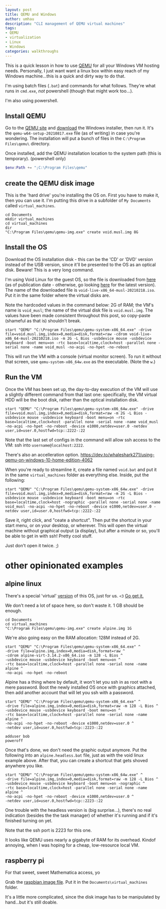 ```yaml
---
layout: post
title: QEMU and Windows
author: umhau
description: "CLI management of QEMU virtual machines"
tags: 
- QEMU
- virtualization
- Linux
- Windows
categories: walkthroughs
---
```


This is a quick lesson in how to use [QEMU](https://www.qemu.org/) for all your Windows VM hosting needs. Personally, I just want want a linux box within easy reach of my Windows machine...this is a quick and dirty way to do that.   

I'm using batch files (`.bat`) and commands for what follows. They're what runs in `cmd.exe`, _not_ powershell (though that might work too...).

I'm also using powershell.

## Install QEMU

Go to the [QEMU site](https://www.qemu.org/download/#windows) and [download](https://qemu.weilnetz.de/w64/) the Windows installer, then run it. It's the `qemu-w64-setup-20210817.exe` file (as of writing) in case you're wondering.  The installation will put a bunch of files in the `C:\Program Files\qemu\` directory.

Once installed, add the QEMU installation location to the system path (this is temporary). (powershell only)

```Powershell
$env:Path += ";C:\Program Files\qemu"
```

## create the QEMU disk image

This is the 'hard drive' you're installing the OS on. First you have to make it, then you can use it. I'm putting this drive in a subfolder of `My Documents` called `virtual_machines`.

```Batch
cd Documents
mkdir virtual_machines
cd virtual_machines
dir
"C:\Program Files\qemu\qemu-img.exe" create void.musl.img 8G
```

## Install the OS

Download the OS installation disk - this can be the 'CD' or 'DVD' version instead of the USB version, since it'll be presented to the OS as an optical disk.  Beware! This is a very long command.  

I'm using Void Linux for the guest OS, so the file is downloaded from [here](https://alpha.de.repo.voidlinux.org/live/current/void-live-x86_64-musl-20210218.iso) (as of publication date - otherwise, go looking [here](https://voidlinux.org/download/) for the latest version).  The name of the downloaded file is `void-live-x86_64-musl-20210218.iso`. Put it in the same folder where the virtual disks are. 

Note the hardcoded values in the command below: 2G of RAM; the VM's name is `void_musl`; the name of the virtual disk file is `void.musl.img`. The values have been made consistent throughout this post, so copy-paste (shameful as that is) shouldn't break.

```Batch
start "QEMU" "C:\Program Files\qemu\qemu-system-x86_64.exe" -drive file=void.musl.img,index=0,media=disk,format=raw -cdrom void-live-x86_64-musl-20210218.iso -m 2G -L Bios -usbdevice mouse -usbdevice keyboard -boot menu=on -rtc base=localtime,clock=host -parallel none -serial none -name void_musl -no-acpi -no-hpet -no-reboot 
```

This will run the VM with a console (virtual monitor screen). To run it without that screen, use `qemu-system-x86_64w.exe` as the executable. (Note the `w`.)

## Run the VM

Once the VM has been set up, the day-to-day execution of the VM will use a slightly different command from that last one: specifically, the VM virtual HDD will be the boot disk, rather than the optical installation disk.

```Batch
start "QEMU" "C:\Program Files\qemu\qemu-system-x86_64w.exe" -drive file=void.musl.img,index=0,media=disk,format=raw -m 2G -L Bios -usbdevice mouse -usbdevice keyboard -boot menu=on -rtc base=localtime,clock=host -parallel none -serial none -name void_musl -no-acpi -no-hpet -no-reboot -device e1000,netdev=user.0 -netdev user,id=user.0,hostfwd=tcp::2222-:22
```

Note that the last set of configs in the command will allow ssh access to the VM: ssh into `username@localhost:2222`.

There's also an accelleration option. https://dev.to/whaleshark271/using-qemu-on-windows-10-home-edition-4062

When you're ready to streamline it, create a file named `void.bat` and put it in the same `virtual_machines` folder as everything else. Inside, put the following:

```Batch
start "QEMU" "C:\Program Files\qemu\qemu-system-x86_64w.exe" -drive file=void.musl.img,index=0,media=disk,format=raw -m 2G -L Bios -usbdevice mouse -usbdevice keyboard -boot menu=on -rtc base=localtime,clock=host -nographic -parallel none -serial none -name void_musl -no-acpi -no-hpet -no-reboot -device e1000,netdev=user.0 -netdev user,id=user.0,hostfwd=tcp::2222-:22
```

Save it, right click, and "ceate a shortcut". Then put the shortcut in your start menu, or on your desktop, or wherever. This will open the virtual machine without graphical output (a display), but after a minute or so, you'll be able to get in with ssh! Pretty cool stuff. 

Just don't open it twice. ;)

# other opinionated examples

## alpine linux

There's a special 'virtual' [version](https://alpinelinux.org/downloads/) of this OS, just for us. `<3` [Go get it.](https://dl-cdn.alpinelinux.org/alpine/v3.14/releases/x86_64/alpine-virt-3.14.2-x86_64.iso)

We don't need a lot of space here, so don't waste it. 1 GB should be enough.

```Batch
cd Documents
cd virtual_machines
"C:\Program Files\qemu\qemu-img.exe" create alpine.img 1G
```

We're also going easy on the RAM allocation: 128M instead of 2G.

```Batch
start "QEMU" "C:\Program Files\qemu\qemu-system-x86_64.exe" ^
-drive file=alpine.img,index=0,media=disk,format=raw ^
-cdrom alpine-virt-3.14.2-x86_64.iso -m 128 -L Bios ^
-usbdevice mouse -usbdevice keyboard -boot menu=on ^
-rtc base=localtime,clock=host -parallel none -serial none -name alpine ^
-no-acpi -no-hpet -no-reboot 
```

Alpine has a thing where by default, it won't let you ssh in as root with a mere password. Boot the newly installed OS once with graphics attached, then add another account that will let you ssh with a password.

```Batch
start "QEMU" "C:\Program Files\qemu\qemu-system-x86_64.exe" ^
-drive file=alpine.img,index=0,media=disk,format=raw -m 128 -L Bios ^
-usbdevice mouse -usbdevice keyboard -boot menu=on ^
-rtc base=localtime,clock=host -parallel none -serial none -name alpine ^
-no-acpi -no-hpet -no-reboot -device e1000,netdev=user.0 ^
-netdev user,id=user.0,hostfwd=tcp::2223-:22
```

    adduser bob
    poweroff

Once that's done, we don't need the graphic output anymore. Put the following into an `alpine.headless.bat` file, just as with the void linux example above.  After that, you can create a shortcut that gets shoved anywhere you like. 

```Batch
start "QEMU" "C:\Program Files\qemu\qemu-system-x86_64w.exe" ^
-drive file=alpine.img,index=0,media=disk,format=raw -m 128 -L Bios ^
-usbdevice mouse -usbdevice keyboard -boot menu=on -nographic ^
-rtc base=localtime,clock=host -parallel none -serial none -name alpine ^
-no-acpi -no-hpet -no-reboot -device e1000,netdev=user.0 ^
-netdev user,id=user.0,hostfwd=tcp::2223-:22
```

One trouble with the headless version is (big surprise...), there's no real indication (besides the the task manager) of whether it's running and if it's finished turning on yet. 

Note that the ssh port is 2223 for this one. 

It looks like QEMU uses nearly a gigabyte of RAM for its overhead. Kindof annoying, when I was hoping for a cheap, low-resource local VM.

## raspberry pi

For that sweet, sweet Mathematica access, yo

Grab the [raspbian image file](http://downloads.raspberrypi.org/raspbian/images/raspbian-2020-02-14/2020-02-13-raspbian-buster.zip). Put it in the `Documents\virtual_machines` folder.

It's a little more complicated, since the disk image has to be manipulated by hand...but it's still doable.

